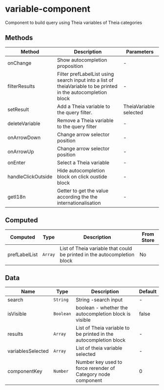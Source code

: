 # variable-component

 Component to build query using Theia variables of Theia categories

## Methods

<!-- @vuese:variable-component:methods:start -->
|Method|Description|Parameters|
|---|---|---|
|onChange|Show autocompletion proposition|-|
|filterResults|Filter prefLabelList using search input into a list of theiaVariable to be printed in the autocompletion block|-|
|setResult|Add a Theia variable to the query filter.|TheiaVariable selected|
|deleteVariable|Remove a Theia variable to the query filter|-|
|onArrowDown|Change arrow selector position|-|
|onArrowUp|Change arrow selector position|-|
|onEnter|Select a Theia variable|-|
|handleClickOutside|Hide autocompletion block on click oustide block|-|
|getI18n|Getter to get the value according the the internationalisation|-|

<!-- @vuese:variable-component:methods:end -->


## Computed

<!-- @vuese:variable-component:computed:start -->
|Computed|Type|Description|From Store|
|---|---|---|---|
|prefLabelList|`Array`|List of Theia variable that could be printed in the autocompletion block|No|

<!-- @vuese:variable-component:computed:end -->


## Data

<!-- @vuese:variable-component:data:start -->
|Name|Type|Description|Default|
|---|---|---|---|
|search|`String`|String -search input|-|
|isVisible|`Boolean`|boolean - whether the autocompletion block is visible|false|
|results|`Array`|List of Theia variable to be printed in the autocompletion block|-|
|variablesSelected|`Array`|List of theia variable selected|-|
|componentKey|`Number`|Number key used to force rerender of Category node component|0|

<!-- @vuese:variable-component:data:end -->


